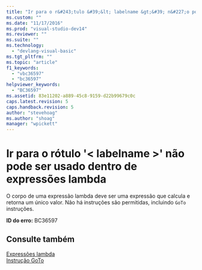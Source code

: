 ```yaml
---
title: "Ir para o r&#243;tulo &#39;&lt; labelname &gt;&#39; n&#227;o pode ser usado dentro de express&#245;es lambda | Microsoft Docs"
ms.custom: ""
ms.date: "11/17/2016"
ms.prod: "visual-studio-dev14"
ms.reviewer: ""
ms.suite: ""
ms.technology: 
  - "devlang-visual-basic"
ms.tgt_pltfrm: ""
ms.topic: "article"
f1_keywords: 
  - "vbc36597"
  - "bc36597"
helpviewer_keywords: 
  - "BC36597"
ms.assetid: 83e11202-a889-45c8-9159-d22b99679c0c
caps.latest.revision: 5
caps.handback.revision: 5
author: "stevehoag"
ms.author: "shoag"
manager: "wpickett"
---
```

# Ir para o r&#243;tulo &#39;&lt; labelname &gt;&#39; n&#227;o pode ser usado dentro de express&#245;es lambda
O corpo de uma expressão lambda deve ser uma expressão que calcula e retorna um único valor. Não há instruções são permitidas, incluindo `GoTo` instruções.  
  
 **ID do erro:** BC36597  
  
## Consulte também  
 [Expressões lambda](/dotnet/visual-basic/programming-guide/language-features/procedures/lambda-expressions)   
 [Instrução GoTo](/dotnet/visual-basic/language-reference/statements/goto-statement)